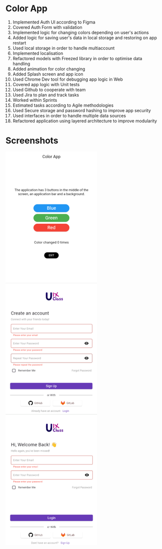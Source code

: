 # Color App

1. Implemented Auth UI according to Figma
2. Covered Auth Form with validation
3. Implemented logic for changing colors depending on user's actions
4. Added logic for saving user's data in local storage and restoring on app restart
5. Used local storage in order to handle multiaccount 
6. Implemented localisation 
7. Refactored models with Freezed library in order to optimise data handling
8. Added animation for color changing
9. Added Splash screen and app icon
10. Used Chrome Dev tool for debugging app logic in Web
11. Covered app logic with Unit tests
12. Used Github to cooperate with team
13. Used Jira to plan and track tasks
14. Worked within Sprints
15. Estimated tasks according to Agile methodologies 
16. Used Secure storage and password hashing to improve app security
17. Used interfaces in order to handle multiple data sources
18. Refactored application using layered architecture to improve modularity

 # Screenshots


<img src="assets/images/example/colors_screen.png" alt="Color Screen" width="300"/>

<img src="assets/images/example/sign_up.png" alt="Sign Up" width="300"/>

<img src="assets/images/example/sign_in.png" alt="Sign In" width="300"/>












